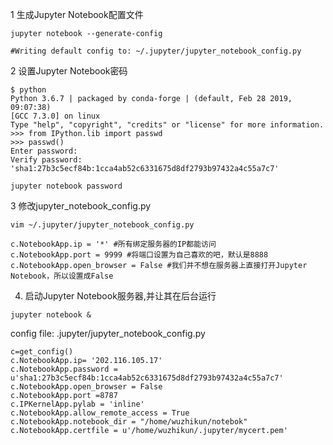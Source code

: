

1 生成Jupyter Notebook配置文件

```shell
jupyter notebook --generate-config

#Writing default config to: ~/.jupyter/jupyter_notebook_config.py

```

2 设置Jupyter Notebook密码


```
$ python
Python 3.6.7 | packaged by conda-forge | (default, Feb 28 2019, 09:07:38) 
[GCC 7.3.0] on linux
Type "help", "copyright", "credits" or "license" for more information.
>>> from IPython.lib import passwd
>>> passwd()
Enter password: 
Verify password: 
'sha1:27b3c5ecf84b:1cca4ab52c6331675d8df2793b97432a4c55a7c7'
```



```shell
jupyter notebook password
```

3 修改jupyter_notebook_config.py

``` shell
vim ~/.jupyter/jupyter_notebook_config.py
```

```
c.NotebookApp.ip = '*' #所有绑定服务器的IP都能访问
c.NotebookApp.port = 9999 #将端口设置为自己喜欢的吧，默认是8888
c.NotebookApp.open_browser = False #我们并不想在服务器上直接打开Jupyter Notebook，所以设置成False
```

4. 启动Jupyter Notebook服务器,并让其在后台运行

``` shell
jupyter notebook &
```

config file: .jupyter/jupyter_notebook_config.py
```
c=get_config()
c.NotebookApp.ip= '202.116.105.17'
c.NotebookApp.password = u'sha1:27b3c5ecf84b:1cca4ab52c6331675d8df2793b97432a4c55a7c7'
c.NotebookApp.open_browser = False
c.NotebookApp.port =8787
c.IPKernelApp.pylab = 'inline'
c.NotebookApp.allow_remote_access = True
c.NotebookApp.notebook_dir = "/home/wuzhikun/notebok"
c.NotebookApp.certfile = u'/home/wuzhikun/.jupyter/mycert.pem'
```


